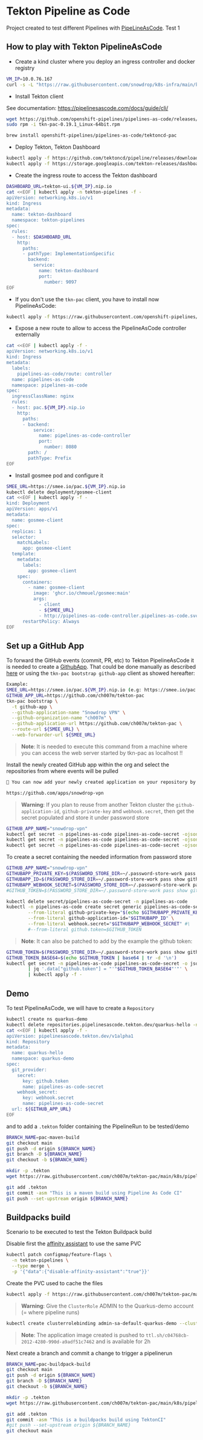 #  Tekton Pipeline as Code

Project created to test different Pipelines with [PipeLineAsCode](https://pipelinesascode.com). Test 1

## How to play with Tekton PipelineAsCode

- Create a kind cluster where you deploy an ingress controller and docker registry
```bash
VM_IP=10.0.76.167
curl -s -L "https://raw.githubusercontent.com/snowdrop/k8s-infra/main/kind/kind.sh" | bash -s install --delete-kind-cluster
```

- Install Tekton client

See documentation: https://pipelinesascode.com/docs/guide/cli/
```bash
wget https://github.com/openshift-pipelines/pipelines-as-code/releases/download/v0.19.1/tkn-pac-0.19.1_Linux-64bit.rpm
sudo rpm -i tkn-pac-0.19.1_Linux-64bit.rpm

brew install openshift-pipelines/pipelines-as-code/tektoncd-pac
```

- Deploy Tekton, Tekton Dashboard
```bash
kubectl apply -f https://github.com/tektoncd/pipeline/releases/download/v0.48.0/release.yaml
kubectl apply -f https://storage.googleapis.com/tekton-releases/dashboard/latest/release.yaml
```
- Create the ingress route to access the Tekton dashboard
```bash
DASHBOARD_URL=tekton-ui.${VM_IP}.nip.io
cat <<EOF | kubectl apply -n tekton-pipelines -f -
apiVersion: networking.k8s.io/v1
kind: Ingress
metadata:
  name: tekton-dashboard
  namespace: tekton-pipelines
spec:
  rules:
  - host: $DASHBOARD_URL
    http:
      paths:
      - pathType: ImplementationSpecific
        backend:
          service:
            name: tekton-dashboard
            port:
              number: 9097
EOF
```
- If you don't use the `tkn-pac` client, you have to install now PipelineAsCode:
```bash
kubectl apply -f https://raw.githubusercontent.com/openshift-pipelines/pipelines-as-code/stable/release.k8s.yaml
```

- Expose a new route to allow to access the PipelineAsCode controller externally
```bash
cat <<EOF | kubectl apply -f -
apiVersion: networking.k8s.io/v1
kind: Ingress
metadata:
  labels:
    pipelines-as-code/route: controller
  name: pipelines-as-code
  namespace: pipelines-as-code
spec:
  ingressClassName: nginx
  rules:
  - host: pac.${VM_IP}.nip.io
    http:
      paths:
      - backend:
          service:
            name: pipelines-as-code-controller
            port:
              number: 8080
        path: /
        pathType: Prefix
EOF
```
- Install gosmee pod and configure it
```bash
SMEE_URL=https://smee.io/pac.${VM_IP}.nip.io
kubectl delete deployment/gosmee-client
cat <<EOF | kubectl apply -f -
kind: Deployment
apiVersion: apps/v1
metadata:
  name: gosmee-client
spec:
  replicas: 1
  selector:
    matchLabels:
      app: gosmee-client
  template:
    metadata:
      labels:
        app: gosmee-client
    spec:
      containers:
        - name: gosmee-client
          image: 'ghcr.io/chmouel/gosmee:main'
          args:
            - client
            - ${SMEE_URL}
            - http://pipelines-as-code-controller.pipelines-as-code.svc.cluster.local:8080
      restartPolicy: Always
EOF
```

## Set up a GitHub App

To forward the GitHub events (commit, PR, etc) to Tekton PipelineAsCode it is needed to create a [GithubApp](https://pipelinesascode.com/docs/install/github_apps/).
That could be done manually as described [here](https://pipelinesascode.com/docs/install/github_apps/#setup-manually) or using the `tkn-pac bootstrap github-app` client
as showed hereafter:

```bash
Example:
SMEE_URL=https://smee.io/pac.${VM_IP}.nip.io (e.g: https://smee.io/pac.10.0.76.167.nip.io)
GITHUB_APP_URL=https://github.com/ch007m/tekton-pac
tkn-pac bootstrap \
  -t github-app \
  --github-application-name "Snowdrop VPN" \
  --github-organization-name "ch007m" \
  --github-application-url https://github.com/ch007m/tekton-pac \
  --route-url ${SMEE_URL} \
  --web-forwarder-url ${SMEE_URL}
```
>**Note**: It is needed to execute this command from a machine where you can access the web server started by tkn-pac as localhost !!

Install the newly created GitHub app within the org and select the repositories from where events will be pulled
```bash
🚀 You can now add your newly created application on your repository by going to this URL:

https://github.com/apps/snowdrop-vpn
```
>**Warning**: If you plan to reuse from another Tekton cluster the `github-application-id`, `github-private-key` and `webhook.secret`, then get the secret populated
and store it under password store
```bash
GITHUB_APP_NAME="snowdrop-vpn"
kubectl get secret -n pipelines-as-code pipelines-as-code-secret -ojson | jq -r '.data."github-application-id" | @base64d' | pass insert -e github/apps/${GITHUB_APP_NAME}/github-application-id
kubectl get secret -n pipelines-as-code pipelines-as-code-secret -ojson | jq -r '.data."github-private-key" | @base64d' | pass insert -m github/apps/${GITHUB_APP_NAME}/github-private-key
kubectl get secret -n pipelines-as-code pipelines-as-code-secret -ojson | jq -r '.data."webhook.secret" | @base64d' | pass insert -e github/apps/${GITHUB_APP_NAME}/webhook.secret
```

To create a secret containing the needed information from password store
```bash
GITHUB_APP_NAME="snowdrop-vpn"
GITHUBAPP_PRIVATE_KEY=$(PASSWORD_STORE_DIR=~/.password-store-work pass show github/apps/${GITHUB_APP_NAME}/github-private-key)
GITHUBAPP_ID=$(PASSWORD_STORE_DIR=~/.password-store-work pass show github/apps/${GITHUB_APP_NAME}/github-application-id | awk 'NR==1{print $1}')
GITHUBAPP_WEBHOOK_SECRET=$(PASSWORD_STORE_DIR=~/.password-store-work pass show github/apps/${GITHUB_APP_NAME}/webhook.secret | awk 'NR==1{print $1}')
#GITHUB_TOKEN=$(PASSWORD_STORE_DIR=~/.password-store-work pass show github/apps/${GITHUB_APP_NAME}/github_token | awk 'NR==1{print $1}')

kubectl delete secret/pipelines-as-code-secret -n pipelines-as-code
kubectl -n pipelines-as-code create secret generic pipelines-as-code-secret \
        --from-literal github-private-key="$(echo $GITHUBAPP_PRIVATE_KEY)" \
        --from-literal github-application-id="$GITHUBAPP_ID" \
        --from-literal webhook.secret="$GITHUBAPP_WEBHOOK_SECRET" #\
        #--from-literal github.token=$GITHUB_TOKEN 
```

>**Note**: It can also be patched to add by the example the github token:
```bash
GITHUB_TOKEN=$(PASSWORD_STORE_DIR=~/.password-store-work pass show github/apps/my-pipeline-as-code/github_token | awk 'NR==1{print $1}')
GITHUB_TOKEN_BASE64=$(echo $GITHUB_TOKEN | base64 | tr -d '\n')
kubectl get secret -n pipelines-as-code pipelines-as-code-secret -o json \
        | jq '.data["github.token"] = "'"$GITHUB_TOKEN_BASE64"'"' \
        | kubectl apply -f - 
```        

## Demo

To test PipelineAsCode, we will have to create a `Repository`
```bash
kubectl create ns quarkus-demo
kubectl delete repositories.pipelinesascode.tekton.dev/quarkus-hello -n quarkus-demo
cat <<EOF | kubectl apply -f -
apiVersion: pipelinesascode.tekton.dev/v1alpha1
kind: Repository
metadata:
  name: quarkus-hello
  namespace: quarkus-demo
spec:
  git_provider:
    secret:
      key: github.token
      name: pipelines-as-code-secret
    webhook_secret:
      key: webhook.secret
      name: pipelines-as-code-secret
  url: ${GITHUB_APP_URL}
EOF
```

and to add a `.tekton` folder containing the PipelineRun to be tested/demo
```bash
BRANCH_NAME=pac-maven-build
git checkout main
git push -d origin ${BRANCH_NAME}
git branch -D ${BRANCH_NAME}
git checkout -b ${BRANCH_NAME}

mkdir -p .tekton
wget https://raw.githubusercontent.com/ch007m/tekton-pac/main/k8s/pipelinerun-maven.yml -O .tekton/pipelinerun.yaml

git add .tekton
git commit -asm "This is a maven build using Pipeline As Code CI"
git push --set-upstream origin ${BRANCH_NAME}
```

## Buildpacks build

Scenario to be executed to test the Tekton Buildpack build

Disable first the [affinity assistant](https://github.com/tektoncd/pipeline/blob/main/config/config-feature-flags.yaml#L32) to use the same PVC
```bash
kubectl patch configmap/feature-flags \
  -n tekton-pipelines \
  --type merge \
  -p '{"data":{"disable-affinity-assistant":"true"}}'
```
Create the PVC used to cache the files
```bash
kubectl apply -f https://raw.githubusercontent.com/ch007m/tekton-pac/main/k8s/cache-pvc.yml -n quarkus-demo 
```
>**Warning**: Give the `ClusterRole` ADMIN to the Quarkus-demo account (= where pipeline runs)
```bash
kubectl create clusterrolebinding admin-sa-default-quarkus-demo --clusterrole=admin --serviceaccount=quarkus-demo:default
```
>**Note**: The application image created is pushed to `ttl.sh/c04768cb-2012-4280-990d-a9adf51c7462` and is available for 2h

Next create a branch and commit a change to trigger a pipelinerun

```bash
BRANCH_NAME=pac-buildpack-build
git checkout main
git push -d origin ${BRANCH_NAME}
git branch -D ${BRANCH_NAME}
git checkout -b ${BRANCH_NAME}

mkdir -p .tekton
wget https://raw.githubusercontent.com/ch007m/tekton-pac/main/k8s/pipeline-buildpacks.yml -O .tekton/pipelinerun.yaml

git add .tekton
git commit -asm "This is a buildpacks build using TektonCI"
#git push --set-upstream origin ${BRANCH_NAME}
git checkout main
```
